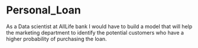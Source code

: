 # Personal_Loan
As a Data scientist at AllLife bank I would have to build a model that will help the marketing department to identify the potential customers who have a higher probability of purchasing the loan.
